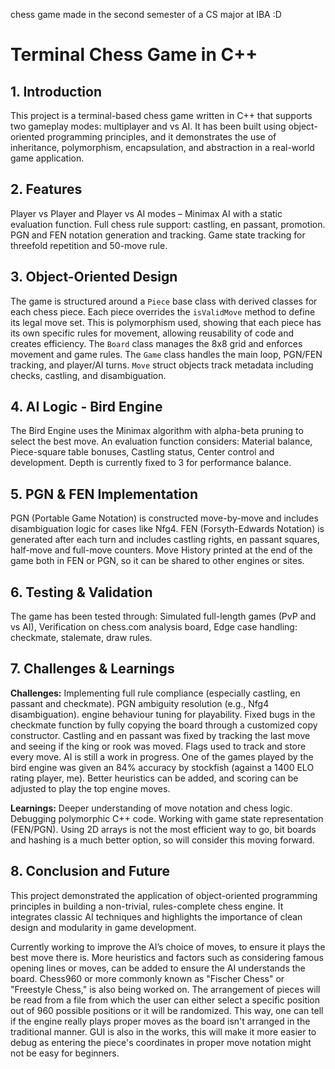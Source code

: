 chess game made in the second semester of a CS major at IBA :D

# Terminal Chess Game in C++

## 1. Introduction  
This project is a terminal-based chess game written in C++ that supports two gameplay modes: multiplayer and vs AI. It has been built using object-oriented programming principles, and it demonstrates the use of inheritance, polymorphism, encapsulation, and abstraction in a real-world game application.

## 2. Features  
Player vs Player and Player vs AI modes – Minimax AI with a static evaluation function. Full chess rule support: castling, en passant, promotion. PGN and FEN notation generation and tracking. Game state tracking for threefold repetition and 50-move rule.

## 3. Object-Oriented Design  
The game is structured around a `Piece` base class with derived classes for each chess piece. Each piece overrides the `isValidMove` method to define its legal move set. This is polymorphism used, showing that each piece has its own specific rules for movement, allowing reusability of code and creates efficiency. The `Board` class manages the 8x8 grid and enforces movement and game rules. The `Game` class handles the main loop, PGN/FEN tracking, and player/AI turns. `Move` struct objects track metadata including checks, castling, and disambiguation.

## 4. AI Logic - Bird Engine
The Bird Engine uses the Minimax algorithm with alpha-beta pruning to select the best move. An evaluation function considers: Material balance, Piece-square table bonuses, Castling status, Center control and development. Depth is currently fixed to 3 for performance balance.

## 5. PGN & FEN Implementation  
PGN (Portable Game Notation) is constructed move-by-move and includes disambiguation logic for cases like Nfg4. FEN (Forsyth-Edwards Notation) is generated after each turn and includes castling rights, en passant squares, half-move and full-move counters. Move History printed at the end of the game both in FEN or PGN, so it can be shared to other engines or sites.

## 6. Testing & Validation  
The game has been tested through: Simulated full-length games (PvP and vs AI), Verification on chess.com analysis board, Edge case handling: checkmate, stalemate, draw rules.

## 7. Challenges & Learnings  
**Challenges:** Implementing full rule compliance (especially castling, en passant and checkmate). PGN ambiguity resolution (e.g., Nfg4 disambiguation). engine behaviour tuning for playability. Fixed bugs in the checkmate function by fully copying the board through a customized copy constructor. Castling and en passant was fixed by tracking the last move and seeing if the king or rook was moved. Flags used to track and store every move. AI is still a work in progress. One of the games played by the bird engine was given an 84% accuracy by stockfish (against a 1400 ELO rating player, me). Better heuristics can be added, and scoring can be adjusted to play the top engine moves.

**Learnings:** Deeper understanding of move notation and chess logic. Debugging polymorphic C++ code. Working with game state representation (FEN/PGN). Using 2D arrays is not the most efficient way to go, bit boards and hashing is a much better option, so will consider this moving forward.

## 8. Conclusion and Future  
This project demonstrated the application of object-oriented programming principles in building a non-trivial, rules-complete chess engine. It integrates classic AI techniques and highlights the importance of clean design and modularity in game development.

Currently working to improve the AI’s choice of moves, to ensure it plays the best move there is. More heuristics and factors such as considering famous opening lines or moves, can be added to ensure the AI understands the board. Chess960 or more commonly known as "Fischer Chess" or "Freestyle Chess," is also being worked on. The arrangement of pieces will be read from a file from which the user can either select a specific position out of 960 possible positions or it will be randomized. This way, one can tell if the engine really plays proper moves as the board isn't arranged in the traditional manner. GUI is also in the works, this will make it more easier to debug as entering the piece's coordinates in proper move notation might not be easy for beginners.
